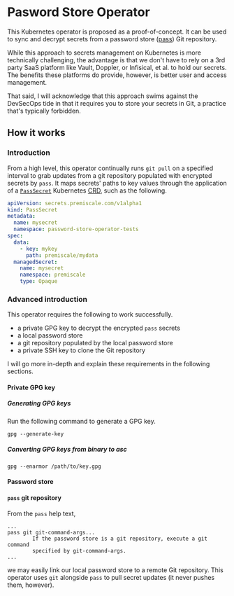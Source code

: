 # Pasword Store Operator

This Kubernetes operator is proposed as a proof-of-concept. It can be used to sync and decrypt secrets from a password store ([pass](https://www.passwordstore.org/)) Git repository.

While this approach to secrets management on Kubernetes is more technically challenging, the advantage is that we don't have to rely on a 3rd party SaaS platform like Vault, Doppler,
or Infisical, et al. to hold our secrets. The benefits these platforms do provide, however, is better user and access management.

That said, I will acknowledge that this approach swims against the DevSecOps tide in that it requires you to store your secrets in Git, a practice
that's typically forbidden.

## How it works

### Introduction

From a high level, this operator continually runs `git pull` on a specified interval to grab updates from a git repository populated with encrypted
secrets by `pass`. It maps secrets' paths to key values through the application of a [`PassSecret`](helm/operator/crds/PassSecret.yaml) Kubernetes [CRD](https://kubernetes.io/docs/concepts/extend-kubernetes/api-extension/custom-resources/),
such as the following.

```yaml
apiVersion: secrets.premiscale.com/v1alpha1
kind: PassSecret
metadata:
  name: mysecret
  namespace: password-store-operator-tests
spec:
  data:
    - key: mykey
      path: premiscale/mydata
  managedSecret:
    name: mysecret
    namespace: premiscale
    type: Opaque
```

### Advanced introduction

This operator requires the following to work successfully.

- a private GPG key to decrypt the encrypted `pass` secrets
- a local password store
- a git repository populated by the local password store
- a private SSH key to clone the Git repository

I will go more in-depth and explain these requirements in the following sections.

#### Private GPG key

##### Generating GPG keys

Run the following command to generate a GPG key.

```shell
gpg --generate-key
```

##### Converting GPG keys from binary to asc

```shell
gpg --enarmor /path/to/key.gpg
```

#### Password store

#### `pass` git repository

From the `pass` help text,

```text
...
pass git git-command-args...
        If the password store is a git repository, execute a git command
        specified by git-command-args.
...
```

we may easily link our local password store to a remote Git repository. This operator uses `git` alongside `pass` to pull secret updates (it never pushes them, however).